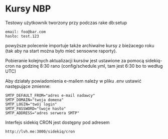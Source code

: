 # Kursy NBP

Testowy użytkownik tworzony przy podczas rake db:setup 

    email: foo@bar.com
    hasło: test.123

powyższe polecenie importuje także archiwalne kursy z bieżacego roku (tak aby na start można było mieć sensowne raporty).

Pobieranie kolejnych aktualizacji kursów jest ustawione za pomocą sidekiq-cron na godzinę 8:30 rano (config/schedule.yml, tam jest 6:30 bo to według UTC)

Aby działały powiadomienia e-mailem należy w pliku .env ustawić następujące zmienne:

    SMTP_DEFAULT_FROM="adres e-mail nadawcy"
    SMTP_DOMAIN="twoja domena"
    SMTP_LOGIN="twój login"
    SMTP_PASSWORD="twoje hasło"
    SMTP_ADDRESS="adres serwera SMTP"

Interfejs sidekiq CRON jest dostępny pod adresem

    http://lvh.me:3000/sidekiq/cron